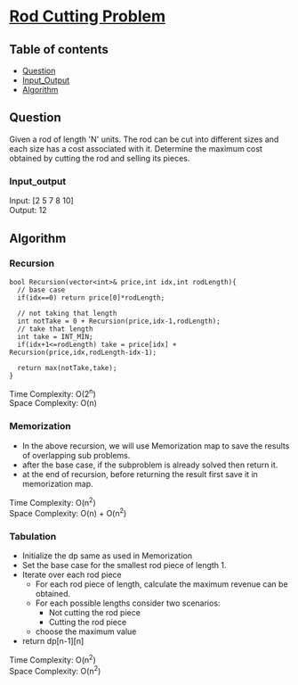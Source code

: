 # [Rod Cutting Problem](https://www.codingninjas.com/studio/problems/rod-cutting-problem_8230727?challengeSlug=striver-sde-challenge&leftPanelTab=0)

## Table of contents

- [Question](#question)
- [Input_Output](#input_output)
- [Algorithm](#algorithm)

## Question
Given a rod of length 'N' units. The rod can be cut into different sizes and each size has a cost associated with it. Determine the maximum cost obtained by cutting the rod and selling its pieces.

### Input_output
Input: [2 5 7 8 10] </br>
Output: 12

## Algorithm

### Recursion
```
bool Recursion(vector<int>& price,int idx,int rodLength){
  // base case
  if(idx==0) return price[0]*rodLength;

  // not taking that length
  int notTake = 0 + Recursion(price,idx-1,rodLength);
  // take that length
  int take = INT_MIN;
  if(idx+1<=rodLength) take = price[idx] + Recursion(price,idx,rodLength-idx-1);

  return max(notTake,take);
}
```
Time Complexity: O(2<sup>n</sup>) </br>
Space Complexity: O(n)

### Memorization
- In the above recursion, we will use Memorization map to save the results of overlapping sub problems.
- after the base case, if the subproblem is already solved then return it.
- at the end of recursion, before returning the result first save it in memorization map.

Time Complexity: O(n<sup>2</sup>) </br>
Space Complexity: O(n) + O(n<sup>2</sup>)

### Tabulation
- Initialize the dp same as used in Memorization
- Set the base case for the smallest rod piece of length 1.
- Iterate over each rod piece
    - For each rod piece of length, calculate the maximum revenue can be obtained.
    - For each possible lengths consider two scenarios:
        - Not cutting the rod piece
        - Cutting the rod piece
    - choose the maximum value 
- return dp[n-1][n]

Time Complexity: O(n<sup>2</sup>) </br>
Space Complexity: O(n<sup>2</sup>)
